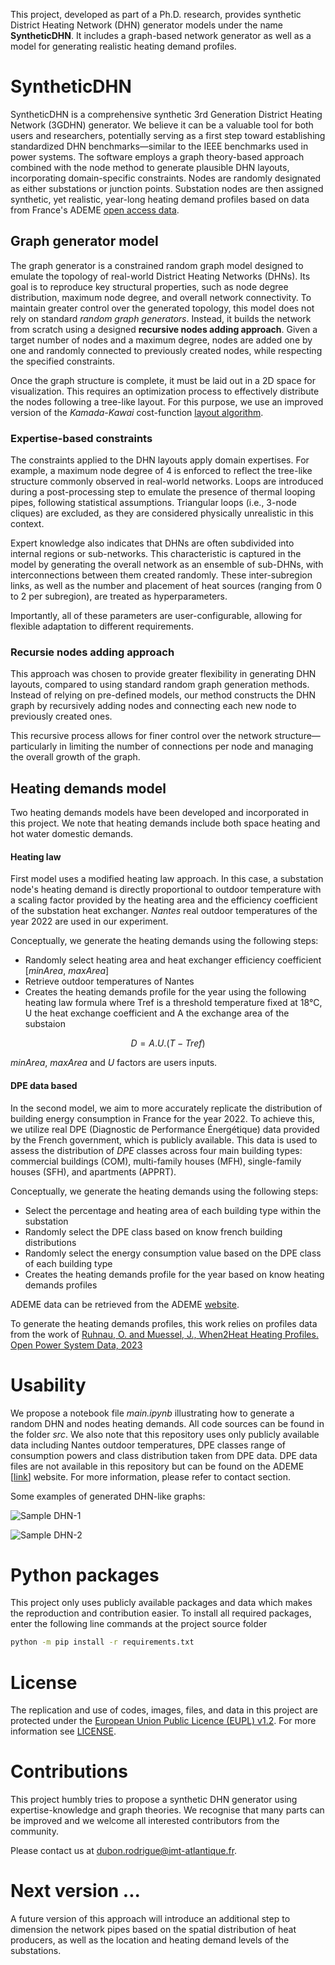 This project, developed as part of a Ph.D. research, provides synthetic District Heating Network (DHN) generator models under the name **SyntheticDHN**. It includes a graph-based network generator as well as a model for generating realistic heating demand profiles.

# SyntheticDHN

SyntheticDHN is a comprehensive synthetic 3rd Generation District Heating Network (3GDHN) generator. We believe it can be a valuable tool for both users and researchers, potentially serving as a first step toward establishing standardized DHN benchmarks—similar to the IEEE benchmarks used in power systems. The software employs a graph theory-based approach combined with the node method to generate plausible DHN layouts, incorporating domain-specific constraints. Nodes are randomly designated as either substations or junction points. Substation nodes are then assigned synthetic, yet realistic, year-long heating demand profiles based on data from France's ADEME [open access data](https://data-transitions2050.ademe.fr/).

## **Graph generator model**

The graph generator is a constrained random graph model designed to emulate the topology of real-world District Heating Networks (DHNs). Its goal is to reproduce key structural properties, such as node degree distribution, maximum node degree, and overall network connectivity. To maintain greater control over the generated topology, this model does not rely on standard *random graph generators*. Instead, it builds the network from scratch using a designed **recursive nodes adding approach**. Given a target number of nodes and a maximum degree, nodes are added one by one and randomly connected to previously created nodes, while respecting the specified constraints.

Once the graph structure is complete, it must be laid out in a 2D space for visualization. This requires an optimization process to effectively distribute the nodes following a tree-like layout. For this purpose, we use an improved version of the *Kamada-Kawai* cost-function [layout algorithm](https://arxiv.org/pdf/1508.05312).

### Expertise-based constraints

The constraints applied to the DHN layouts apply domain expertises. For example, a maximum node degree of 4 is enforced to reflect the tree-like structure commonly observed in real-world networks. Loops are introduced during a post-processing step to emulate the presence of thermal looping pipes, following statistical assumptions. Triangular loops (i.e., 3-node cliques) are excluded, as they are considered physically unrealistic in this context.

Expert knowledge also indicates that DHNs are often subdivided into internal regions or sub-networks. This characteristic is captured in the model by generating the overall network as an ensemble of sub-DHNs, with interconnections between them created randomly. These inter-subregion links, as well as the number and placement of heat sources (ranging from 0 to 2 per subregion), are treated as hyperparameters.

Importantly, all of these parameters are user-configurable, allowing for flexible adaptation to different requirements.

### Recursie nodes adding approach

This approach was chosen to provide greater flexibility in generating DHN layouts, compared to using standard random graph generation methods. Instead of relying on pre-defined models, our method constructs the DHN graph by recursively adding nodes and connecting each new node to previously created ones.

This recursive process allows for finer control over the network structure—particularly in limiting the number of connections per node and managing the overall growth of the graph.

## **Heating demands model**

Two heating demands models have been developed and incorporated in this project. We note that heating demands include both space heating and hot water domestic demands.

#### Heating law

First model uses a modified heating law approach. In this case, a substation node's heating demand is directly proportional to outdoor temperature with a scaling factor provided by the heating area and the efficiency coefficient of the substation heat exchanger. *Nantes* real outdoor temperatures of the year 2022 are used in our experiment.

Conceptually, we generate the heating demands using the following steps:

- Randomly select heating area and heat exchanger efficiency coefficient [*minArea*, *maxArea*]
- Retrieve outdoor temperatures of Nantes 
- Creates the heating demands profile for the year using the following heating law formula where Tref is a threshold temperature fixed at 18°C, U the heat exchange coefficient and A the exchange area of the substaion

$$D = A . U . (T - Tref) $$

*minArea*, *maxArea* and *U* factors are users inputs.

#### DPE data based

In the second model, we aim to more accurately replicate the distribution of building energy consumption in France for the year 2022. To achieve this, we utilize real DPE (Diagnostic de Performance Énergétique) data provided by the French government, which is publicly available. This data is used to assess the distribution of *DPE* classes across four main building types: commercial buildings (COM), multi-family houses (MFH), single-family houses (SFH), and apartments (APPRT).

Conceptually, we generate the heating demands using the following steps:

- Select the percentage and heating area of each building type within the substation
- Randomly select the DPE class based on know french building distributions
- Randomly select the energy consumption value based on the DPE class of each building type
- Creates the heating demands profile for the year based on know heating demands profiles

ADEME data can be retrieved from the ADEME [website](https://data-transitions2050.ademe.fr/).

To generate the heating demands profiles, this work relies on profiles data from the work of [Ruhnau, O. and Muessel, J., When2Heat Heating Profiles. Open Power System Data, 2023](https://doi.org/10.25832/when2heat/2023-07-27)

# Usability

We propose a notebook file *main.ipynb* illustrating how to generate a random DHN and nodes heating demands. All code sources can be found in the folder *src*. We also note that this repository uses only publicly available data including Nantes outdoor temperatures, DPE classes range of consumption powers and class distribution taken from DPE data. DPE data files are not available in this repository but can be found on the ADEME [[link](https://www.ademe.fr/)] website. For more information, please refer to contact section. 

Some examples of generated DHN-like graphs:

![Sample DHN-1](https://github.com/drod-96/synthetic_dhn_model/blob/main/Images/output_dhn_test_1.png?raw=true)

![Sample DHN-2](https://github.com/drod-96/synthetic_dhn_model/blob/main/Images/output_dhn_test_3.png?raw=true)


# Python packages

This project only uses publicly available packages and data which makes the reproduction and contribution easier. To install all required packages, enter the following line commands at the project source folder

```bash
python -m pip install -r requirements.txt
``` 

# License

The replication and use of codes, images, files, and data in this project are protected under the [European Union Public Licence (EUPL) v1.2](https://joinup.ec.europa.eu/page/eupl-text-11-12).
For more information see [LICENSE](LICENSE).


# Contributions

This project humbly tries to propose a synthetic DHN generator using expertise-knowledge and graph theories. We recognise that many parts can be improved and we welcome all interested contributors from the community. 

Please contact us at dubon.rodrigue@imt-atlantique.fr.

# Next version ...

A future version of this approach will introduce an additional step to dimension the network pipes based on the spatial distribution of heat producers, as well as the location and heating demand levels of the substations.
